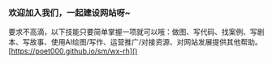 ### 欢迎加入我们，一起建设网站呀~
要求不高滴，以下技能只要简单掌握一项就可以哦：做图、写代码、找案例、写剧本、写故事、使用AI绘图/写作、运营推广/对接资源、对网站发展提供其他帮助。[https://poet000.github.io/sm/wx-rh]()
